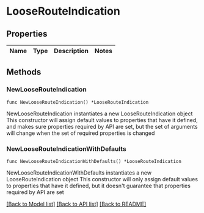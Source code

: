 # LooseRouteIndication

## Properties

Name | Type | Description | Notes
------------ | ------------- | ------------- | -------------

## Methods

### NewLooseRouteIndication

`func NewLooseRouteIndication() *LooseRouteIndication`

NewLooseRouteIndication instantiates a new LooseRouteIndication object
This constructor will assign default values to properties that have it defined,
and makes sure properties required by API are set, but the set of arguments
will change when the set of required properties is changed

### NewLooseRouteIndicationWithDefaults

`func NewLooseRouteIndicationWithDefaults() *LooseRouteIndication`

NewLooseRouteIndicationWithDefaults instantiates a new LooseRouteIndication object
This constructor will only assign default values to properties that have it defined,
but it doesn't guarantee that properties required by API are set


[[Back to Model list]](../README.md#documentation-for-models) [[Back to API list]](../README.md#documentation-for-api-endpoints) [[Back to README]](../README.md)


